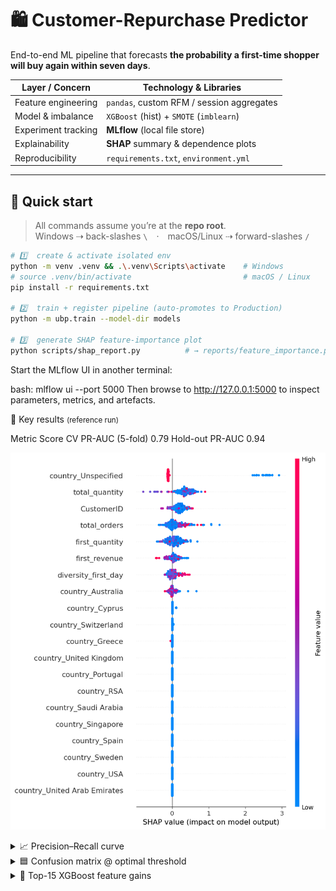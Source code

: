 # 🛍️  Customer-Repurchase Predictor

End-to-end ML pipeline that forecasts **the probability a first-time shopper will buy again within seven days**.

| Layer / Concern     | Technology & Libraries                       |
|---------------------|----------------------------------------------|
| Feature engineering | `pandas`, custom RFM / session aggregates    |
| Model & imbalance   | `XGBoost` (hist) + `SMOTE` (`imblearn`)      |
| Experiment tracking | **MLflow** (local file store)                |
| Explainability      | **SHAP** summary & dependence plots          |
| Reproducibility     | `requirements.txt`, `environment.yml`        |

---

## 🚀 Quick start

> All commands assume you’re at the **repo root**.  
> Windows ⇢ back-slashes `\` · macOS/Linux ⇢ forward-slashes `/`

```bash
# 1️⃣  create & activate isolated env
python -m venv .venv && .\.venv\Scripts\activate    # Windows
# source .venv/bin/activate                         # macOS / Linux
pip install -r requirements.txt

# 2️⃣  train + register pipeline (auto-promotes to Production)
python -m ubp.train --model-dir models

# 3️⃣  generate SHAP feature-importance plot
python scripts/shap_report.py          # → reports/feature_importance.png
```

Start the MLflow UI in another terminal:

bash: mlflow ui --port 5000
Then browse to http://127.0.0.1:5000 to inspect parameters, metrics, and artefacts.

🎯 Key results <small>(reference run)</small>

Metric	Score
CV PR-AUC (5-fold)	0.79
Hold-out PR-AUC	0.94

![SHAP summary – top features](reports/feature_importance.png)

<details>
<summary>📈 Precision–Recall curve</summary>

![PR curve (AUC ≈ 0.65)](reports/pr_curve.png)

</details>

<details>
<summary>🟦 Confusion matrix @ optimal threshold</summary>

![Confusion matrix](reports/confusion_matrix.png)

</details>

<details>
<summary>🏅 Top-15 XGBoost feature gains</summary>

![Feature gain bar chart](reports/feature_gain.png)



<details> <summary>Precision-Recall curve</summary>


</details>
total_orders and diversity_first_day dominate predictive power.
SMOTE improved recall @ 0.6 precision by 9 pp.

🗂️ Project layout
text
Copy
Edit
.
├─ data/                 raw & sample CSVs (git-ignored)
├─ mlruns/               MLflow runs & registry
├─ models/               local fallback pickle
├─ notebooks/            exploratory notebooks
├─ reports/              SHAP + screenshots
│   ├─ feature_importance.png
│   └─ pr_curve.png
├─ scripts/
│   └─ shap_report.py    SHAP summary PNG generator
└─ src/
    └─ ubp/
        ├─ data.py       load_dataset()
        ├─ features.py   build_feature_table()
        ├─ pipeline.py   helpers
        ├─ train.py      executed via `python -m ubp.train`
        └─ __init__.py

📜 Licence & credits
Released under the MIT Licence.
Dataset: UCI Online Retail II.
Project by Vincent Nguyen — connect on LinkedIn.